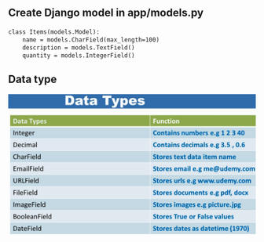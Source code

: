 ## Create Django model in app/models.py
    class Items(models.Model):
        name = models.CharField(max_length=100)
        description = models.TextField()
        quantity = models.IntegerField()
        
## Data type
<img src='https://github.com/benjaminhuanghuang/django-seed/blob/master/_notes/data_type.png' title='tippy' width='' alt='tippy' />